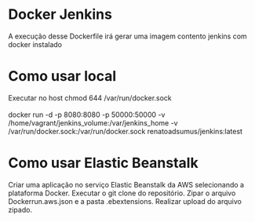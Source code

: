 # Docker Jenkins
A execução desse Dockerfile irá gerar uma imagem contento jenkins com docker instalado

# Como usar local

 Executar no host chmod 644 /var/run/docker.sock <br /><br />
 docker run -d -p 8080:8080 -p 50000:50000 -v /home/vagrant/jenkins_volume:/var/jenkins_home -v /var/run/docker.sock:/var/run/docker.sock renatoadsumus/jenkins:latest
 

# Como usar Elastic Beanstalk

Criar uma aplicação no serviço Elastic Beanstalk da AWS selecionando a plataforma Docker.
Executar o git clone do repositório.
Zipar o arquivo Dockerrun.aws.json e a pasta .ebextensions.
Realizar upload do arquivo zipado.